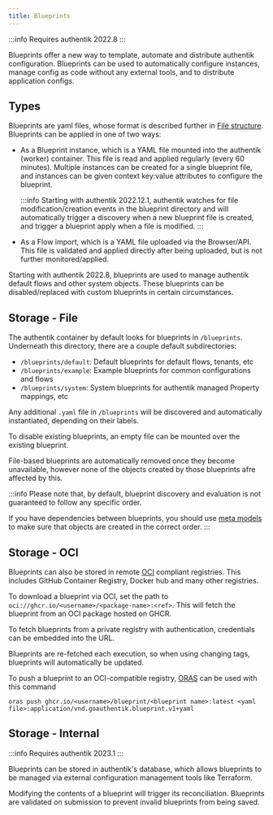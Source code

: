 ```yaml
---
title: Blueprints
---
```


:::info
Requires authentik 2022.8
:::

Blueprints offer a new way to template, automate and distribute authentik configuration. Blueprints can be used to automatically configure instances, manage config as code without any external tools, and to distribute application configs.

## Types

Blueprints are yaml files, whose format is described further in [File structure](./v1/structure). Blueprints can be applied in one of two ways:

-   As a Blueprint instance, which is a YAML file mounted into the authentik (worker) container. This file is read and applied regularly (every 60 minutes). Multiple instances can be created for a single blueprint file, and instances can be given context key:value attributes to configure the blueprint.

    :::info
    Starting with authentik 2022.12.1, authentik watches for file modification/creation events in the blueprint directory and will automatically trigger a discovery when a new blueprint file is created, and trigger a blueprint apply when a file is modified.
    :::

-   As a Flow import, which is a YAML file uploaded via the Browser/API. This file is validated and applied directly after being uploaded, but is not further monitored/applied.

Starting with authentik 2022.8, blueprints are used to manage authentik default flows and other system objects. These blueprints can be disabled/replaced with custom blueprints in certain circumstances.

## Storage - File

The authentik container by default looks for blueprints in `/blueprints`. Underneath this directory, there are a couple default subdirectories:

-   `/blueprints/default`: Default blueprints for default flows, tenants, etc
-   `/blueprints/example`: Example blueprints for common configurations and flows
-   `/blueprints/system`: System blueprints for authentik managed Property mappings, etc

Any additional `.yaml` file in `/blueprints` will be discovered and automatically instantiated, depending on their labels.

To disable existing blueprints, an empty file can be mounted over the existing blueprint.

File-based blueprints are automatically removed once they become unavailable, however none of the objects created by those blueprints afre affected by this.

:::info
Please note that, by default, blueprint discovery and evaluation is not guaranteed to follow any specific order.

If you have dependencies between blueprints, you should use [meta models](./v1/meta#authentik_blueprintsmetaapplyblueprint) to make sure that objects are created in the correct order.
:::

## Storage - OCI

Blueprints can also be stored in remote [OCI](https://opencontainers.org/) compliant registries. This includes GitHub Container Registry, Docker hub and many other registries.

To download a blueprint via OCI, set the path to `oci://ghcr.io/<username>/<package-name>:<ref>`. This will fetch the blueprint from an OCI package hosted on GHCR.

To fetch blueprints from a private registry with authentication, credentials can be embedded into the URL.

Blueprints are re-fetched each execution, so when using changing tags, blueprints will automatically be updated.

To push a blueprint to an OCI-compatible registry, [ORAS](https://oras.land/) can be used with this command

```
oras push ghcr.io/<username>/blueprint/<blueprint name>:latest <yaml file>:application/vnd.goauthentik.blueprint.v1+yaml
```

## Storage - Internal

:::info
Requires authentik 2023.1
:::

Blueprints can be stored in authentik's database, which allows blueprints to be managed via external configuration management tools like Terraform.

Modifying the contents of a blueprint will trigger its reconciliation. Blueprints are validated on submission to prevent invalid blueprints from being saved.
